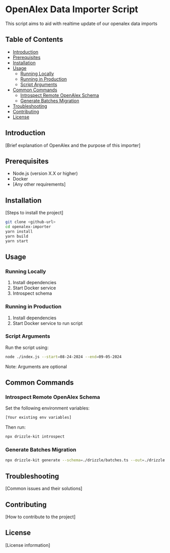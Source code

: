 # OpenAlex Data Importer Script
This script aims to aid with realtime update of our openalex data imports

## Table of Contents
- [Introduction](#introduction)
- [Prerequisites](#prerequisites)
- [Installation](#installation)
- [Usage](#usage)
  - [Running Locally](#running-locally)
  - [Running in Production](#running-in-production)
  - [Script Arguments](#script-arguments)
- [Common Commands](#common-commands)
  - [Introspect Remote OpenAlex Schema](#introspect-remote-openalex-schema)
  - [Generate Batches Migration](#generate-batches-migration)
- [Troubleshooting](#troubleshooting)
- [Contributing](#contributing)
- [License](#license)

## Introduction
[Brief explanation of OpenAlex and the purpose of this importer]

## Prerequisites
- Node.js (version X.X or higher)
- Docker
- [Any other requirements]

## Installation
[Steps to install the project]
```bash
git clone <github-url>
cd openalex-importer
yarn install
yarn build
yarn start
```

## Usage

### Running Locally
1. Install dependencies
2. Start Docker service
3. Introspect schema

### Running in Production
1. Install dependencies
2. Start Docker service to run script

### Script Arguments
Run the script using:
```bash
node ./index.js --start=08-24-2024 --end=09-05-2024
```
Note: Arguments are optional

## Common Commands

### Introspect Remote OpenAlex Schema
Set the following environment variables:
```bash
[Your existing env variables]
```
Then run:
```bash
npx drizzle-kit introspect
```

### Generate Batches Migration
```bash
npx drizzle-kit generate --schema=./drizzle/batches.ts --out=./drizzle --dialect=postgresql
```

## Troubleshooting
[Common issues and their solutions]

## Contributing
[How to contribute to the project]

## License
[License information]
